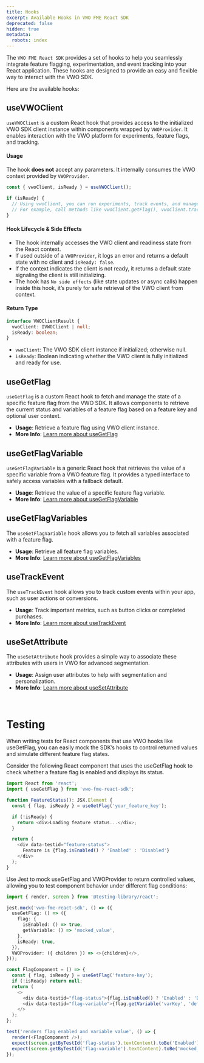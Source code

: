 ```yaml
---
title: Hooks
excerpt: Available Hooks in VWO FME React SDK
deprecated: false
hidden: true
metadata:
  robots: index
---
```

The `VWO FME React SDK` provides a set of hooks to help you seamlessly integrate feature flagging, experimentation, and event tracking into your React application. These hooks are designed to provide an easy and flexible way to interact with the VWO SDK.

Here are the available hooks:

## useVWOClient

`useVWOClient` is a custom React hook that provides access to the initialized VWO SDK client instance within components wrapped by `VWOProvider`. It enables interaction with the VWO platform for experiments, feature flags, and tracking.

#### Usage

The hook **does not** accept any parameters. It internally consumes the VWO context provided by `VWOProvider`.

```javascript
const { vwoClient, isReady } = useVWOClient();

if (isReady) {
  // Using vwoClient, you can run experiments, track events, and manage feature flags.
  // For example, call methods like vwoClient.getFlag(), vwoClient.trackEvent(), etc.
}
```

#### Hook Lifecycle & Side Effects

* The hook internally accesses the VWO client and readiness state from the React context.
* If used outside of a `VWOProvider`, it logs an error and returns a default state with no client and `isReady: false`.
* If the context indicates the client is not ready, it returns a default state signaling the client is still initializing.
* The hook has `No side effects` (like state updates or async calls) happen inside this hook, it’s purely for safe retrieval of the VWO client from context.

#### Return Type

```typescript
interface VWOClientResult {
  vwoClient: IVWOClient | null;
  isReady: boolean;
}
```

* `vwoClient`: The VWO SDK client instance if initialized; otherwise null.
* `isReady`: Boolean indicating whether the VWO client is fully initialized and ready for use.

## useGetFlag

`useGetFlag` is a custom React hook to fetch and manage the state of a specific feature flag from the VWO SDK. It allows components to retrieve the current status and variables of a feature flag based on a feature key and optional user context.

* **Usage**: Retrieve a feature flag using VWO client instance.
* **More Info**: [Learn more about useGetFlag](https://developers.vwo.com/v2/docs/fme-react-feature-flags-variables)

## useGetFlagVariable

`useGetFlagVariable` is a generic React hook that retrieves the value of a specific variable from a VWO feature flag. It provides a typed interface to safely access variables with a fallback default.

* **Usage**: Retrieve the value of a specific feature flag variable.
* **More Info**: [Learn more about useGetFlagVariable](https://developers.vwo.com/v2/docs/fme-react-feature-flags-variables#usegetflagvariable-hook)

## useGetFlagVariables

The `useGetFlagVariable` hook allows you to fetch all variables associated with a feature flag.

* **Usage**: Retrieve all feature flag variables.
* **More Info**: [Learn more about useGetFlagVariables](https://developers.vwo.com/v2/docs/fme-react-feature-flags-variables#usegetflagvariables-hook)

## useTrackEvent

The `useTrackEvent` hook allows you to track custom events within your app, such as user actions or conversions.

* **Usage**: Track important metrics, such as button clicks or completed purchases.
* **More Info**: [Learn more about useTrackEvent](https://developers.vwo.com/v2/docs/fme-react-metrics-tracking#usetrackevent-hook)

## useSetAttribute

The `useSetAttribute` hook provides a simple way to associate these attributes with users in VWO for advanced segmentation.

* **Usage**: Assign user attributes to help with segmentation and personalization.
* **More Info**: [Learn more about useSetAttribute](https://developers.vwo.com/v2/docs/fme-react-attributes#usesetattribute-hook)

<br />

# Testing

When writing tests for React components that use VWO hooks like useGetFlag, you can easily mock the SDK’s hooks to control returned values and simulate different feature flag states.

Consider the following React component that uses the useGetFlag hook to check whether a feature flag is enabled and displays its status.

```typescript
import React from 'react';
import { useGetFlag } from 'vwo-fme-react-sdk';

function FeatureStatus(): JSX.Element {
  const { flag, isReady } = useGetFlag('your_feature_key');

  if (!isReady) {
    return <div>Loading feature status...</div>;
  }

  return (
    <div data-testid="feature-status">
      Feature is {flag.isEnabled() ? 'Enabled' : 'Disabled'}
    </div>
  );
}
```

Use Jest  to mock useGetFlag and VWOProvider to return controlled values, allowing you to test component behavior under different flag conditions:

```typescript TypeScript
import { render, screen } from '@testing-library/react';

jest.mock('vwo-fme-react-sdk', () => ({
  useGetFlag: () => ({
    flag: {
      isEnabled: () => true,
      getVariable: () => 'mocked_value',
    },
    isReady: true,
  }),
  VWOProvider: ({ children }) => <>{children}</>,
}));

const FlagComponent = () => {
  const { flag, isReady } = useGetFlag('feature-key');
  if (!isReady) return null;
  return (
    <>
      <div data-testid="flag-status">{flag.isEnabled() ? 'Enabled' : 'Disabled'}</div>
      <div data-testid="flag-variable">{flag.getVariable('varKey', 'default')}</div>
    </>
  );
};

test('renders flag enabled and variable value', () => {
  render(<FlagComponent />);
  expect(screen.getByTestId('flag-status').textContent).toBe('Enabled');
  expect(screen.getByTestId('flag-variable').textContent).toBe('mocked_value');
});

```